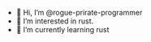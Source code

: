 - 👋 Hi, I’m @rogue-prirate-programmer
- 👀 I’m interested in rust.
- 🌱 I’m currently learning rust

<!---
rogue-prirate-programmer/rogue-prirate-programmer is a ✨ special ✨ repository because its `README.md` (this file) appears on your GitHub profile.
You can click the Preview link to take a look at your changes.
--->
